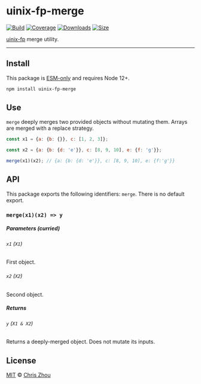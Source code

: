 # uinix-fp-merge

[![Build][build-badge]][build]
[![Coverage][coverage-badge]][coverage]
[![Downloads][downloads-badge]][downloads]
[![Size][bundle-size-badge]][bundle-size]

[uinix-fp] merge utility.

---

## Install

This package is [ESM-only][] and requires Node 12+.

```sh
npm install uinix-fp-merge
```

## Use

`merge` deeply merges two provided objects without mutating them.  Arrays are merged with a replace strategy.

```js
const x1 = {a: {b: {}}, c: [1, 2, 3]};

const x2 = {a: {b: {d: 'e'}}, c: [8, 9, 10], e: {f: 'g'}};

merge(x1)(x2); // {a: {b: {d: 'e'}}, c: [8, 9, 10], e: {f:'g'}}
```

## API

This package exports the following identifiers: `merge`.  There is no default export.

### `merge(x1)(x2) => y`

##### Parameters (curried)

###### `x1` (`X1`)
First object.

###### `x2` (`X2`)
Second object.

##### Returns

###### `y` (`X1 & X2`)
Returns a deeply-merged object.  Does not mutate its inputs.

## License

[MIT][license] © [Chris Zhou][author]

<!-- project -->
[author]: https://github.com/chrisrzhou
[license]: https://github.com/uinix-js/uinix-fp/blob/main/license
[build]: https://github.com/uinix-js/uinix-fp/actions
[build-badge]: https://github.com/uinix-js/uinix-fp/workflows/main/badge.svg
[coverage]: https://codecov.io/github/uinix-js/uinix-fp
[coverage-badge]: https://img.shields.io/codecov/c/github/uinix-js/uinix-fp.svg
[downloads]: https://www.npmjs.com/package/uinix-fp-merge
[downloads-badge]: https://img.shields.io/npm/dm/uinix-fp-merge.svg
[bundle-size]: https://bundlephobia.com/result?p=uinix-fp-merge
[bundle-size-badge]: https://img.shields.io/bundlephobia/minzip/uinix-fp-merge.svg

<!-- defs -->
[ESM-only]: https://gist.github.com/sindresorhus/a39789f98801d908bbc7ff3ecc99d99c
[uinix-fp]: https://github.com/uinix-js/uinix-fp
